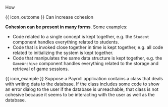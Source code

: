 <span id="title">How</span>

<span id="prereqs"><panel src="../what/unit-inElsewhere-asFlat.md" boilerplate header="%%{{ icon_prereq }} Design → Design Fundamentals → Cohesion →
What%%" /></span>

<span id="outcomes">{{ icon_outcome }} Can increase cohesion</span>

<div id="body">

**Cohesion can be present in many forms**. Some examples:
* Code related to a single concept is kept together, e.g. the `Student` component handles everything related to students.
* Code that is invoked close together in time is kept together, e.g. all code related to initializing the system is kept together.
* Code that manipulates the same data structure is kept together, e.g. the `GameArchive` component handles everything related to the storage and retrieval of game sessions.

<box>

{{ icon_example }}  Suppose a Payroll application contains a class that deals with writing data to the database. If the class includes some code to show an error dialog to the user if the database is unreachable, that class is not cohesive because it seems to be interacting with the user as well as the database.

</box>

</div>

<div id="extras">
  <include src="exercises.md" />
</div>
